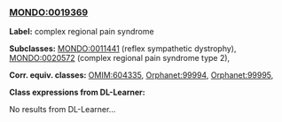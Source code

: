 
### [MONDO:0019369](http://purl.obolibrary.org/obo/MONDO_0019369)
**Label:** complex regional pain syndrome

**Subclasses:** [MONDO:0011441](http://purl.obolibrary.org/obo/MONDO_0011441) (reflex sympathetic dystrophy), [MONDO:0020572](http://purl.obolibrary.org/obo/MONDO_0020572) (complex regional pain syndrome type 2), 

**Corr. equiv. classes:** [OMIM:604335](http://purl.obolibrary.org/obo/OMIM_604335), [Orphanet:99994](http://www.orpha.net/ORDO/Orphanet_99994), [Orphanet:99995](http://www.orpha.net/ORDO/Orphanet_99995), 

**Class expressions from DL-Learner:**

No results from DL-Learner...



